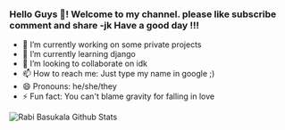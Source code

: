 ### Hello Guys 👋! Welcome to my channel. please like subscribe comment and share -jk Have a good day !!!

- 🔭 I’m currently working on some private projects
- 🌱 I’m currently learning django
- 👯 I’m looking to collaborate on idk
- 📫 How to reach me: Just type my name in google ;)
- 😄 Pronouns: he/she/they
- ⚡ Fun fact: You can't blame gravity for falling in love

![Rabi Basukala Github Stats](https://github-readme-stats.vercel.app/api?username=rabibasukala01&show_icons=true&title_color=fff&icon_color=79ff97&text_color=9f9f9f&bg_color=151515)
